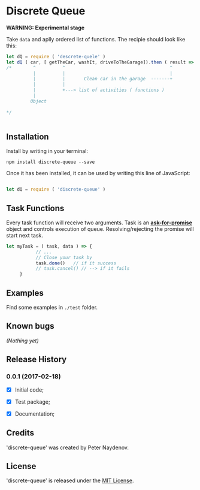 # Discrete Queue

**WARNING: Experimental stage**

Take `data` and aplly ordered list of functions. The recipie should look like this:

```js
let dQ = require ( 'descrete-quele' )
let dQ ( car, [ getTheCar, washIt, driveToTheGarage]).then ( result => .... )
/*        ^          ^                                       ^
          |          |                                       |
          |          |       Clean car in the garage  -------+
          |          |
          |          +---> list of activities ( functions )
          |
         Object
                     
*/
   
```










## Installation

Install by writing in your terminal:
```
npm install discrete-queue --save
```

Once it has been installed, it can be used by writing this line of JavaScript:
```js

let dQ = require ( 'discrete-queue' )

```




## Task Functions
Every task function will receive two arguments.  Task is an [**ask-for-promise**](https://github.com/PeterNaydenov/ask-for-promise) object and controls execution of queue. Resolving/rejecting the promise will start next task.

```js
let myTask = ( task, data ) => {
           // ...
           // Close your task by 
           task.done()   // if it success
           // task.cancel() // --> if it fails
     }

```



## Examples 

Find some examples in `./test` folder.






## Known bugs
_(Nothing yet)_










## Release History

### 0.0.1 (2017-02-18)
 
 - [x] Initial code;
 - [x] Test package;
 - [x] Documentation;





## Credits
'discrete-queue' was created by Peter Naydenov.





## License
'discrete-queue' is released under the [MIT License](http://opensource.org/licenses/MIT).




